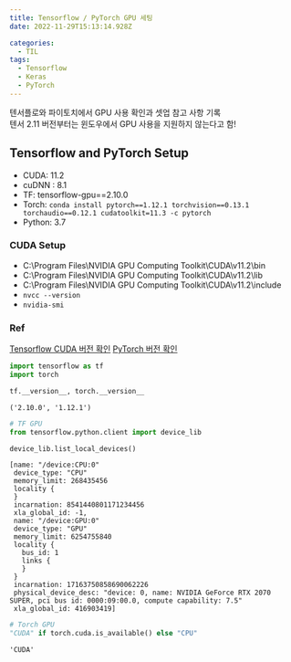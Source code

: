 ```yaml
---
title: Tensorflow / PyTorch GPU 세팅
date: 2022-11-29T15:13:14.928Z

categories:
  - TIL
tags:
  - Tensorflow
  - Keras
  - PyTorch
---
```


텐서플로와 파이토치에서 GPU 사용 확인과 셋업 참고 사항 기록  
텐서 2.11 버전부터는 윈도우에서 GPU 사용을 지원하지 않는다고 함!

## Tensorflow and PyTorch Setup
- CUDA: 11.2
- cuDNN : 8.1
- TF: tensorflow-gpu==2.10.0
- Torch: `conda install pytorch==1.12.1 torchvision==0.13.1 torchaudio==0.12.1 cudatoolkit=11.3 -c pytorch`
- Python: 3.7

### CUDA Setup
- C:\Program Files\NVIDIA GPU Computing Toolkit\CUDA\v11.2\bin
- C:\Program Files\NVIDIA GPU Computing Toolkit\CUDA\v11.2\lib
- C:\Program Files\NVIDIA GPU Computing Toolkit\CUDA\v11.2\include
- `nvcc --version`
- `nvidia-smi`

### Ref
[Tensorflow CUDA 버전 확인](https://www.tensorflow.org/install/source_windows)
[PyTorch 버전 확인](https://pytorch.org/get-started/previous-versions/)


```python
import tensorflow as tf
import torch
```


```python
tf.__version__, torch.__version__
```




    ('2.10.0', '1.12.1')




```python
# TF GPU
from tensorflow.python.client import device_lib

device_lib.list_local_devices()
```




    [name: "/device:CPU:0"
     device_type: "CPU"
     memory_limit: 268435456
     locality {
     }
     incarnation: 8541440801171234456
     xla_global_id: -1,
     name: "/device:GPU:0"
     device_type: "GPU"
     memory_limit: 6254755840
     locality {
       bus_id: 1
       links {
       }
     }
     incarnation: 17163750858690062226
     physical_device_desc: "device: 0, name: NVIDIA GeForce RTX 2070 SUPER, pci bus id: 0000:09:00.0, compute capability: 7.5"
     xla_global_id: 416903419]




```python
# Torch GPU
"CUDA" if torch.cuda.is_available() else "CPU"
```




    'CUDA'


